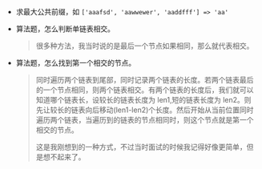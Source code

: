 - 求最大公共前缀，如 `['aaafsd', 'aawwewer', 'aaddfff'] => 'aa'`

- 算法题，怎么判断单链表相交。

  > 很多种方法，我当时说的是最后一个节点如果相同，那么就代表相交。

- 算法题，怎么找到第一个相交的节点。

  > 同时遍历两个链表到尾部，同时记录两个链表的长度。若两个链表最后的一个节点相同，则两个链表相交。有两个链表的长度后，我们就可以知道哪个链表长，设较长的链表长度为 len1,短的链表长度为 len2。则先让较长的链表向后移动(len1-len2)个长度。然后开始从当前位置同时遍历两个链表，当遍历到的链表的节点相同时，则这个节点就是第一个相交的节点。
  >
  > 这是我刚想到的一种方式，不过当时面试的时候我记得好像更简单，但是想不起来了。
